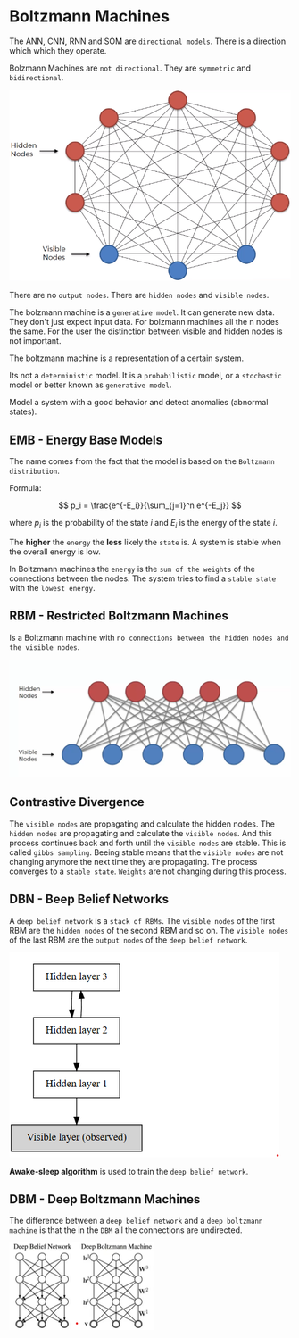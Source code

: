 # Boltzmann Machines

The ANN, CNN, RNN and SOM are `directional models`. There is a direction which which they operate.

Bolzmann Machines are `not directional`. They are `symmetric` and `bidirectional`.

![Boltzmann Machine](./resources/BM1.png)

There are no `output nodes`. There are `hidden nodes` and `visible nodes`.

The bolzmann machine is a `generative model`. It can generate new data. They don't just expect input data. For bolzmann machines all the n nodes the same. For the user the distinction between visible and hidden nodes is not important. 

The boltzmann machine is a representation of a certain system. 

Its not a `deterministic` model. It is a `probabilistic` model, or a `stochastic` model or better known as `generative model`.

Model a system with a good behavior and detect anomalies (abnormal states).


## EMB - Energy Base Models

The name comes from the fact that the model is based on the `Boltzmann distribution`.

Formula: 

$$ p_i = \frac{e^{-E_i}}{\sum_{j=1}^n e^{-E_j}} $$

where $p_i$ is the probability of the state $i$ and $E_i$ is the energy of the state $i$. 

The **higher** the `energy` the **less** likely the `state` is.
A system is stable when the overall energy is low.

In Boltzmann machines the `energy` is the `sum of the weights` of the connections between the nodes. The system tries to find a `stable state` with the `lowest energy`.

## RBM - Restricted Boltzmann Machines 

Is a Boltzmann machine with `no connections between the hidden nodes and the visible nodes`.

![RBM](./resources/BM2.png)

## Contrastive Divergence

The `visible nodes` are propagating and calculate the hidden nodes. The `hidden nodes` are propagating and calculate the `visible nodes`. And this process continues back and forth until the `visible nodes` are stable. This is called `gibbs sampling`.
Beeing stable means that the `visible nodes` are not changing anymore the next time they are propagating. The process converges to a `stable state`. `Weights` are not changing during this process. 

## DBN - Beep Belief Networks

A `deep belief network` is a `stack of RBMs`. The `visible nodes` of the first RBM are the `hidden nodes` of the second RBM and so on. The `visible nodes` of the last RBM are the `output nodes` of the `deep belief network`.

![DBN](./resources/BM3.png)

**Awake-sleep algorithm** is used to train the `deep belief network`. 

## DBM - Deep Boltzmann Machines

The difference between a `deep belief network` and a `deep boltzmann machine` is that the in the `DBM` all the connections are undirected.

![DBM](./resources/BM4.png)
